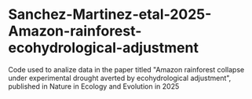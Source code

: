 # Sanchez-Martinez-etal-2025-Amazon-rainforest-ecohydrological-adjustment
Code used to analize data in the paper titled "Amazon rainforest collapse under experimental drought averted by ecohydrological adjustment", published in Nature in Ecology and Evolution in 2025
